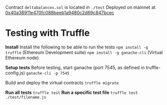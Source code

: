 Contract `deltabalances.sol` is located in `./test`
Deployed on mainnet at [0x40a38911e470fc088beeb1a9480c2d69c847bcec](https://etherscan.io/address/0x40a38911e470fc088beeb1a9480c2d69c847bcec)


# Testing with Truffle

**Install**
Install the following to be able to run the tests
`npm install -g truffle` (Ethereum Development suite)
`npm install -g ganache-cli` (Virtual Ethereum node)


**Setup tests**
Before testing, start ganache (port 7545, as defined in truffle-config.js)
`ganache-cli -p 7545`

Build and deploy the virtual contracts
`truffle migrate`

**Run all tests**
`truffle test`
**Run a specific test file**
`truffle test ./test/filename.js`

